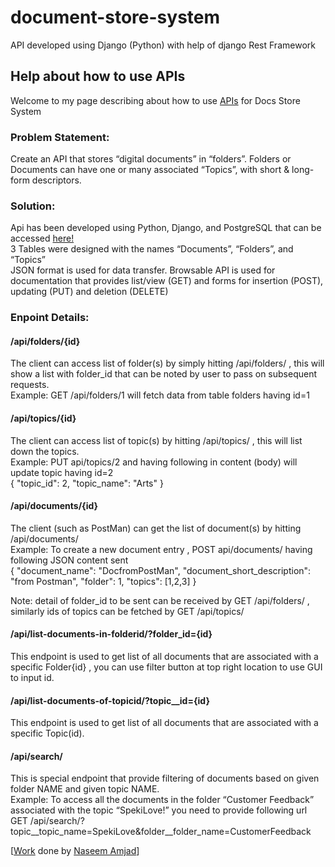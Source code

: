 # document-store-system
API developed using Django (Python) with help of django Rest Framework

Help about how to use APIs
--------------------------

Welcome to my page describing about how to use [APIs](/api/) for Docs Store System  

### Problem Statement:

Create an API that stores “digital documents” in “folders”. Folders or Documents can have one or many associated “Topics”, with short & long-form descriptors.  

### Solution:

Api has been developed using Python, Django, and PostgreSQL that can be accessed [here!](/api/)  
3 Tables were designed with the names “Documents”, “Folders”, and “Topics”  
JSON format is used for data transfer. Browsable API is used for documentation that provides list/view (GET) and forms for insertion (POST), updating (PUT) and deletion (DELETE)  

### Enpoint Details:

#### /api/folders/{id}

The client can access list of folder(s) by simply hitting /api/folders/ , this will show a list with folder\_id that can be noted by user to pass on subsequent requests.  
Example: GET /api/folders/1 will fetch data from table folders having id=1  

#### /api/topics/{id}

The client can access list of topic(s) by hitting /api/topics/ , this will list down the topics.  
Example: PUT api/topics/2 and having following in content (body) will update topic having id=2  
{ "topic\_id": 2, "topic\_name": "Arts" }  

#### /api/documents/{id}

The client (such as PostMan) can get the list of document(s) by hitting /api/documents/  
Example: To create a new document entry , POST api/documents/ having following JSON content sent  
{ "document\_name": "DocfromPostMan", "document\_short\_description": "from Postman", "folder": 1, "topics": \[1,2,3\] }  
  
Note: detail of folder\_id to be sent can be received by GET /api/folders/ , similarly ids of topics can be fetched by GET /api/topics/  

#### /api/list-documents-in-folderid/?folder\_id={id}

This endpoint is used to get list of all documents that are associated with a specific Folder{id} , you can use filter button at top right location to use GUI to input id.

#### /api/list-documents-of-topicid/?topic\_\_id={id}

This endpoint is used to get list of all documents that are associated with a specific Topic(id).

#### /api/search/

This is special endpoint that provide filtering of documents based on given folder NAME and given topic NAME.  
Example: To access all the documents in the folder “Customer Feedback” associated with the topic “SpekiLove!” you need to provide following url  
GET /api/search/?topic\_\_topic\_name=SpekiLove&folder\_\_folder\_name=CustomerFeedback  
  
\[[Work](/api/) done by [Naseem Amjad](https://courses.cognitiveclass.ai/certificates/ed7c8015c62a45abbfe85ffbf0f69762)\]
